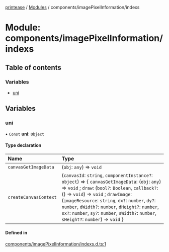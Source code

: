 [printease](../README.md) / [Modules](../modules.md) / components/imagePixelInformation/indexs

# Module: components/imagePixelInformation/indexs

## Table of contents

### Variables

- [uni](components_imagePixelInformation_indexs.md#uni)

## Variables

### uni

• `Const` **uni**: `Object`

#### Type declaration

| Name | Type |
| :------ | :------ |
| `canvasGetImageData` | (`obj`: `any`) => `void` |
| `createCanvasContext` | (`canvasId`: `string`, `componentInstance?`: `object`) => { `canvasGetImageData`: (`obj`: `any`) => `void` ; `draw`: (`bool?`: `Boolean`, `callback?`: () => `void`) => `void` ; `drawImage`: (`imageResource`: `string`, `dx?`: `number`, `dy?`: `number`, `dWidth?`: `number`, `dHeight?`: `number`, `sx?`: `number`, `sy?`: `number`, `sWidth?`: `number`, `sHeight?`: `number`) => `void`  } |

#### Defined in

[components/imagePixelInformation/indexs.d.ts:1](https://github.com/Liu-Jinshuai/printease/blob/26e3b3c/src/components/imagePixelInformation/indexs.d.ts#L1)
